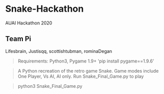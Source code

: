 # Snake-Hackathon
AUAI Hackathon 2020 
## Team Pi
Lifesbrain, Justisqq, scottishtubman, rominaDegan

> Requirements: Python3, Pygame 1.9+ 'pip install pygame==1.9.6'

>A Python recreation of the retro game Snake. Game modes include One Player, Vs AI, AI only.
>Run Snake_Final_Game.py to play

> python3 Snake_Final_Game.py
